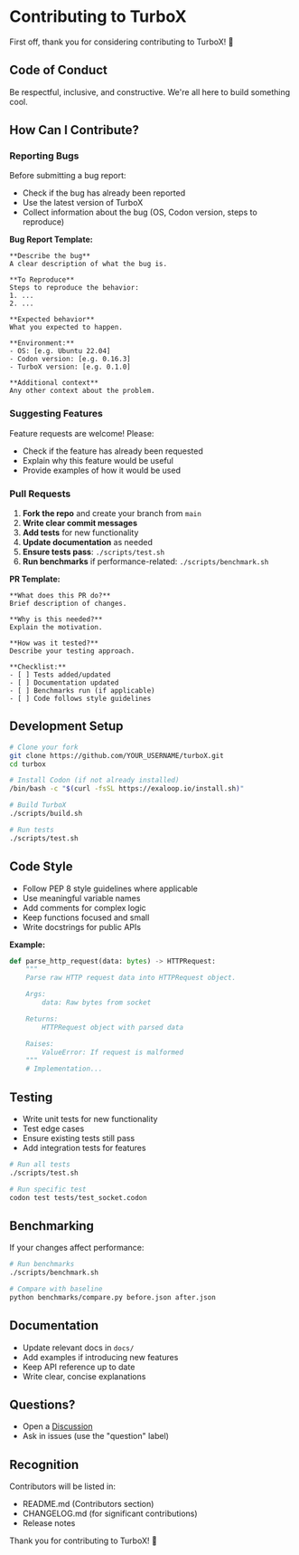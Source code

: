 # Contributing to TurboX

First off, thank you for considering contributing to TurboX! 🎉

## Code of Conduct

Be respectful, inclusive, and constructive. We're all here to build something cool.

## How Can I Contribute?

### Reporting Bugs

Before submitting a bug report:

- Check if the bug has already been reported
- Use the latest version of TurboX
- Collect information about the bug (OS, Codon version, steps to reproduce)

**Bug Report Template:**

```
**Describe the bug**
A clear description of what the bug is.

**To Reproduce**
Steps to reproduce the behavior:
1. ...
2. ...

**Expected behavior**
What you expected to happen.

**Environment:**
- OS: [e.g. Ubuntu 22.04]
- Codon version: [e.g. 0.16.3]
- TurboX version: [e.g. 0.1.0]

**Additional context**
Any other context about the problem.
```

### Suggesting Features

Feature requests are welcome! Please:

- Check if the feature has already been requested
- Explain why this feature would be useful
- Provide examples of how it would be used

### Pull Requests

1. **Fork the repo** and create your branch from `main`
2. **Write clear commit messages**
3. **Add tests** for new functionality
4. **Update documentation** as needed
5. **Ensure tests pass**: `./scripts/test.sh`
6. **Run benchmarks** if performance-related: `./scripts/benchmark.sh`

**PR Template:**

```
**What does this PR do?**
Brief description of changes.

**Why is this needed?**
Explain the motivation.

**How was it tested?**
Describe your testing approach.

**Checklist:**
- [ ] Tests added/updated
- [ ] Documentation updated
- [ ] Benchmarks run (if applicable)
- [ ] Code follows style guidelines
```

## Development Setup

```bash
# Clone your fork
git clone https://github.com/YOUR_USERNAME/turboX.git
cd turbox

# Install Codon (if not already installed)
/bin/bash -c "$(curl -fsSL https://exaloop.io/install.sh)"

# Build TurboX
./scripts/build.sh

# Run tests
./scripts/test.sh
```

## Code Style

- Follow PEP 8 style guidelines where applicable
- Use meaningful variable names
- Add comments for complex logic
- Keep functions focused and small
- Write docstrings for public APIs

**Example:**

```python
def parse_http_request(data: bytes) -> HTTPRequest:
    """
    Parse raw HTTP request data into HTTPRequest object.

    Args:
        data: Raw bytes from socket

    Returns:
        HTTPRequest object with parsed data

    Raises:
        ValueError: If request is malformed
    """
    # Implementation...
```

## Testing

- Write unit tests for new functionality
- Test edge cases
- Ensure existing tests still pass
- Add integration tests for features

```bash
# Run all tests
./scripts/test.sh

# Run specific test
codon test tests/test_socket.codon
```

## Benchmarking

If your changes affect performance:

```bash
# Run benchmarks
./scripts/benchmark.sh

# Compare with baseline
python benchmarks/compare.py before.json after.json
```

## Documentation

- Update relevant docs in `docs/`
- Add examples if introducing new features
- Keep API reference up to date
- Write clear, concise explanations

## Questions?

- Open a [Discussion](https://github.com/sir-george2500/turboX/discussions)
- Ask in issues (use the "question" label)

## Recognition

Contributors will be listed in:

- README.md (Contributors section)
- CHANGELOG.md (for significant contributions)
- Release notes

Thank you for contributing to TurboX! 🚀
